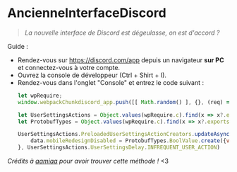 # AncienneInterfaceDiscord
> *La nouvelle interface de Discord est dégeulasse, on est d'accord ?*

Guide :

- Rendez-vous sur <https://discord.com/app> depuis un navigateur __sur PC__ et connectez-vous à votre compte.
- Ouvrez la console de développeur (Ctrl + Shirt + I).
- Rendez-vous dans l'onglet "Console" et entrez le code suivant :
    ```js
    let wpRequire;
    window.webpackChunkdiscord_app.push([[ Math.random() ], {}, (req) => { wpRequire = req; }]);
    
    let UserSettingsActions = Object.values(wpRequire.c).find(x => x?.exports?.PreloadedUserSettingsActionCreators).exports;
    let ProtobufTypes = Object.values(wpRequire.c).find(x => x?.exports?.BoolValue).exports;
    
    UserSettingsActions.PreloadedUserSettingsActionCreators.updateAsync("appearance", data => {
        data.mobileRedesignDisabled = ProtobufTypes.BoolValue.create({value: true})
    }, UserSettingsActions.UserSettingsDelay.INFREQUENT_USER_ACTION)
    ```
*Crédits à [aamiaa](https://gist.github.com/aamiaa) pour avoir trouver cette méthode !* <3
